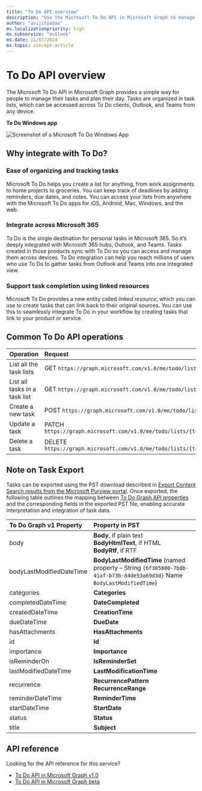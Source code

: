 ```yaml
---
title: "To Do API overview"
description: "Use the Microsoft To Do API in Microsoft Graph to manage tasks and plan your day. Tasks are organized in task lists accessed across To Do clients, Outlook, and Teams."
author: "avijityadav"
ms.localizationpriority: high
ms.subservice: "outlook"
ms.date: 11/07/2024
ms.topic: concept-article
---
```


# To Do API overview

The Microsoft To Do API in Microsoft Graph provides a simple way for people to manage their tasks and plan their day. Tasks are organized in task lists, which can be accessed across To Do clients, Outlook, and Teams from any device.

**To Do Windows app**

![Screenshot of a Microsoft To Do Windows App](./images/todo-windows-app.png "Image of Microsoft To Do Windows App")

## Why integrate with To Do?

### Ease of organizing and tracking tasks
Microsoft To Do helps you create a list for anything, from work assignments to home projects to groceries. You can keep track of deadlines by adding reminders, due dates, and notes. You can access your lists from anywhere with the Microsoft To Do apps for iOS, Android, Mac, Windows, and the web. 

### Integrate across Microsoft 365
To Do is the single destination for personal tasks in Microsoft 365. So it’s deeply integrated with Microsoft 365 hubs, Outlook, and Teams. Tasks created in those products sync with To Do so you can access and manage them across devices. To Do integration can help you reach millions of users who use To Do to gather tasks from Outlook and Teams into one integrated view.  

### Support task completion using linked resources
Microsoft To Do provides a new entity called _linked resource_, which you can use to create tasks that can link back to their original sources. You can use this to seamlessly integrate To Do in your workflow by creating tasks that link to your product or service. 

## Common To Do API operations

|Operation|Request|
|:--------|:--|
| List all the task lists | GET `https://graph.microsoft.com/v1.0/me/todo/lists` |
| List all tasks in a task list | GET `https://graph.microsoft.com/v1.0/me/todo/lists/{todoTaskListId}/tasks` |
| Create a new task | POST `https://graph.microsoft.com/v1.0/me/todo/lists/{todoTaskListId}/tasks` |
| Update a task | PATCH `https://graph.microsoft.com/v1.0/me/todo/lists/{todoTaskListId}/tasks/{todoTaskId}` |
| Delete a task | DELETE `https://graph.microsoft.com/v1.0/me/todo/lists/{todoTaskListId}/tasks/{todoTaskId}` |

## Note on Task Export
 
Tasks can be exported using the PST download described in [Export Content Search results from the Microsoft Purview portal](https://learn.microsoft.com/en-us/purview/ediscovery-export-search-results). Once exported, the following table outlines the mapping between [To Do Graph API properties](https://learn.microsoft.com/en-us/graph/api/resources/todotask?view=graph-rest-1.0#properties) and the corresponding fields in the exported PST file, enabling accurate interpretation and integration of task data.
 
|To Do Graph v1 Property|Property in PST|
|:---|:---|
|body | **Body**, if plain text<br>**BodyHtmlText**, if HTML<br>**BodyRtf**, if RTF |
|bodyLastModifiedDateTime | **BodyLastModifiedTime** (named property – String `{6f305800-7b8b-41af-b73b-84de53a69d3d}` Name `BodyLastModifiedTime`) |
|categories | **Categories** |
|completedDateTime | **DateCompleted** |
|createdDateTime | **CreationTime** |
|dueDateTime | **DueDate** |
|hasAttachments | **HasAttachments** |
|id | **Id** |
|importance | **Importance** |
|isReminderOn | **IsReminderSet** |
|lastModifiedDateTime | **LastModificationTime** |
|recurrence | **RecurrencePattern**<br>**RecurrenceRange** |
|reminderDateTime | **ReminderTime** |
|startDateTime | **StartDate** |
|status | **Status** |
|title | **Subject** |


## API reference

Looking for the API reference for this service?

- [To Do API in Microsoft Graph v1.0](/graph/api/resources/todo-overview?view=graph-rest-1.0&preserve-view=true)
- [To Do API in Microsoft Graph beta](/graph/api/resources/todo-overview?view=graph-rest-beta&preserve-view=true)
